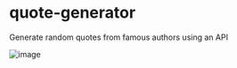# quote-generator
Generate random quotes from famous authors using an API


![image](https://github.com/Gelato77/quote-generator/assets/136853140/8c22c73f-0748-40a3-9b2e-b33ce99cb425)
